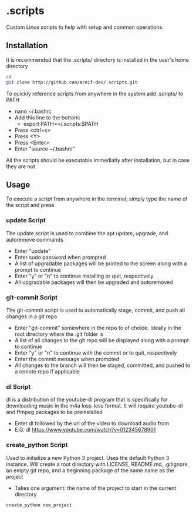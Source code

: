 # .scripts

Custom Linux scripts to help with setup and common operations.

## Installation

It is recommended that the .scripts/ directory is installed in the user's home directory

``` bash
cd
git clone http://github.com/areif-dev/.scripts.git
```

To quickly reference scripts from anywhere in the system add .scripts/ to PATH

-   nano ~/.bashrc
-   Add this line to the bottom:
    -   export PATH=~/.scripts:$PATH
-   Press <ctrl+x>
-   Press \<Y>
-   Press \<Enter>
-   Enter "source ~/.bashrc"

All the scripts should be executable immediatly after installation, but in case they are not

## Usage

To execute a script from anywhere in the terminal, simply type the name of the script and press <Enter>

### update Script

The update script is used to combine the apt update, upgrade, and autoremove commands

-   Enter "update"
-   Enter sudo password when prompted
-   A list of upgradable packages will be printed to the screen along with a prompt to continue
-   Enter "y" or "n" to continue installing or quit, respectively
-   All upgradable packages will then be upgraded and autoremoved

### git-commit Script

The git-commit script is used to automatically stage, commit, and push all changes in a git repo

-   Enter "git-commit" somewhere in the repo to of choide. Ideally in the root directory where the .git folder is
-   A list of all changes to the git repo will be displayed along with a prompt to continue
-   Enter "y" or "n" to continue with the commit or to quit, respectively
-   Enter the commit message when prompted
-   All changes to the branch will then be staged, committed, and pushed to a remote repo if applicable

### dl Script

dl is a distribution of the youtube-dl program that is specifically for downloading music in the m4a loss-less format. It will require youtube-dl and ffmpeg packages to be preinstalled

-   Enter dl followed by the url of the video to download audio from
-   E.G. dl https://www.youtube.com/watch?v=012345678901

### create_python Script

Used to initialize a new Python 3 project. Uses the default Python 3 instance. Will create a root directory with LICENSE, README.md, .gitignore, an empty git repo, and a beginning package of the same name as the project

-   Takes one argument: the name of the project to start in the current directory
```
create_python new_project
```

